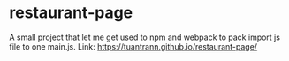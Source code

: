# restaurant-page
A small project that let me get used to npm and webpack to pack import js file to one main.js.
Link: https://tuantrann.github.io/restaurant-page/
